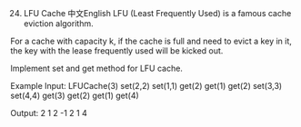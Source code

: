 24. LFU Cache
中文English
LFU (Least Frequently Used) is a famous cache eviction algorithm.

For a cache with capacity k, if the cache is full and need to evict a key in it, the key with the lease frequently used will be kicked out.

Implement set and get method for LFU cache.

Example
Input:
LFUCache(3)
set(2,2)
set(1,1)
get(2)
get(1)
get(2)
set(3,3)
set(4,4)
get(3)
get(2)
get(1)
get(4)

Output:
2
1
2
-1
2
1
4

